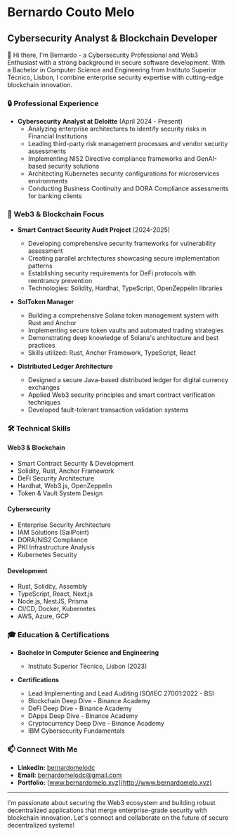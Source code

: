 # Bernardo Couto Melo

## Cybersecurity Analyst & Blockchain Developer

👋 Hi there, I'm Bernardo - a Cybersecurity Professional and Web3 Enthusiast with a strong background in secure software development. With a Bachelor in Computer Science and Engineering from Instituto Superior Técnico, Lisbon, I combine enterprise security expertise with cutting-edge blockchain innovation.

### 🔒 Professional Experience

- **Cybersecurity Analyst at Deloitte** (April 2024 - Present)
  - Analyzing enterprise architectures to identify security risks in Financial Institutions
  - Leading third-party risk management processes and vendor security assessments
  - Implementing NIS2 Directive compliance frameworks and GenAI-based security solutions
  - Architecting Kubernetes security configurations for microservices environments
  - Conducting Business Continuity and DORA Compliance assessments for banking clients

### 🔗 Web3 & Blockchain Focus

- **Smart Contract Security Audit Project** (2024-2025)
  - Developing comprehensive security frameworks for vulnerability assessment
  - Creating parallel architectures showcasing secure implementation patterns
  - Establishing security requirements for DeFi protocols with reentrancy prevention
  - Technologies: Solidity, Hardhat, TypeScript, OpenZeppelin libraries

- **SolToken Manager**
  - Building a comprehensive Solana token management system with Rust and Anchor
  - Implementing secure token vaults and automated trading strategies
  - Demonstrating deep knowledge of Solana's architecture and best practices
  - Skills utilized: Rust, Anchor Framework, TypeScript, React

- **Distributed Ledger Architecture**
  - Designed a secure Java-based distributed ledger for digital currency exchanges
  - Applied Web3 security principles and smart contract verification techniques
  - Developed fault-tolerant transaction validation systems

### 🛠️ Technical Skills

#### Web3 & Blockchain
- Smart Contract Security & Development
- Solidity, Rust, Anchor Framework
- DeFi Security Architecture
- Hardhat, Web3.js, OpenZeppelin
- Token & Vault System Design

#### Cybersecurity
- Enterprise Security Architecture
- IAM Solutions (SailPoint)
- DORA/NIS2 Compliance
- PKI Infrastructure Analysis
- Kubernetes Security

#### Development
- Rust, Solidity, Assembly
- TypeScript, React, Next.js
- Node.js, NestJS, Prisma
- CI/CD, Docker, Kubernetes
- AWS, Azure, GCP

### 🎓 Education & Certifications

- **Bachelor in Computer Science and Engineering**
  - Instituto Superior Técnico, Lisbon (2023)

- **Certifications**
  - Lead Implementing and Lead Auditing ISO/IEC 27001:2022 - BSI
  - Blockchain Deep Dive - Binance Academy
  - DeFi Deep Dive - Binance Academy
  - DApps Deep Dive - Binance Academy
  - Cryptocurrency Deep Dive - Binance Academy
  - IBM Cybersecurity Fundamentals

### 📫 Connect With Me

- **LinkedIn:** [bernardomelodc](https://www.linkedin.com/in/bernardomelodc/)
- **Email:** bernardomelodc@gmail.com
- **Portfolio:** [www.bernardomelo.xyz](http://www.bernardomelo.xyz)

---

I'm passionate about securing the Web3 ecosystem and building robust decentralized applications that merge enterprise-grade security with blockchain innovation. Let's connect and collaborate on the future of secure decentralized systems!
